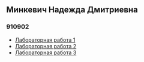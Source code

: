 ## Минкевич Надежда Дмитриевна    
### 910902    
- [Лабораторная работа 1](https://github.com/Mihopie/TOPO/blob/main/%D0%BB%D1%801.pdf)    
- [Лабораторная работа 2](https://github.com/Mihopie/TOPO/blob/main/%D0%BB%D1%802.pdf)    
- [Лабораторная работа 3](https://github.com/Mihopie/TOPO/blob/main/%D0%BB%D1%803.pdf) 

